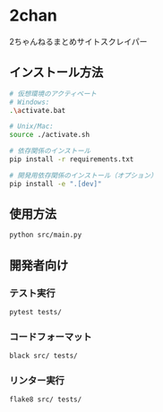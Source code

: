 # 2chan

2ちゃんねるまとめサイトスクレイパー

## インストール方法

```bash
# 仮想環境のアクティベート
# Windows:
.\activate.bat

# Unix/Mac:
source ./activate.sh

# 依存関係のインストール
pip install -r requirements.txt

# 開発用依存関係のインストール（オプション）
pip install -e ".[dev]"
```

## 使用方法

```bash
python src/main.py
```

## 開発者向け

### テスト実行
```bash
pytest tests/
```

### コードフォーマット
```bash
black src/ tests/
```

### リンター実行
```bash
flake8 src/ tests/
```
